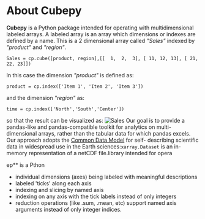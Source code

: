 # About Cubepy

**Cubepy** is a Python package intended for operating with multidimensional labeled arrays. A labeled array is an array which dimensions or indexes are defined by a name.
This is a 2 dimensional array called *"Sales"* indexed by *"product"* and *"region"*.

`Sales = cp.cube([product, region],[[  1,  2,  3], [ 11, 12, 13], [ 21, 22, 23]])`

In this case the dimension *"product"* is defined as:

    product = cp.index(['Item 1', 'Item 2', 'Item 3'])

and the dimension *"region"* as:

    time = cp.index(['North','South','Center'])

so that the result can be visualized as:
![Sales](https://drive.google.com/open?id=1liAA60Qs972OTNxOFWQohm3muZCr6oVm)
Our goal is to provide a pandas-like and pandas-compatible toolkit for analytics on multi-dimensional arrays, rather than the tabular data for which pandas excels. Our approach adopts the  [Common Data Model](http://www.unidata.ucar.edu/software/thredds/current/netcdf-java/CDM)  for self- describing scientific data in widespread use in the Earth sciences:`xarray.Dataset`  is an in-memory representation of a netCDF file.library intended for opera

ep** is a Pthon 
-   individual dimensions (axes) being labeled with meaningful descriptions
-   labeled 'ticks' along each axis
-   indexing and slicing by named axis
-   indexing on any axis with the tick labels instead of only integers
-   reduction operations (like .sum, .mean, etc) support named axis arguments instead of only integer indices.
<!--stackedit_data:
eyJoaXN0b3J5IjpbLTQ5NjYyMTE1NywxNDY4NjYwNjc5LDY3MD
c2NTI4NiwtMTQwODY4Mzk2MSwyODE3NjU0NDYsLTc2NTA2NzU0
NSw5MjU4MDk1ODcsMTg4ODgzNjQxMiwtMTY4ODY1MTY4MCwtNj
U4MDUzMDAwLDEzOTI5MzM4ODQsMTYxOTU4OTc1LDE1NDQwMDY0
MSwtMTI2NzcwNTk2NywtMjQzODIwMzI4LDE0MjIxNzQ0MDYsLT
EzMDM0MDQ1MTgsNDY2MjI0MjYwLDkwMTUzODA5NiwyNjgyMTQ2
MzZdfQ==
-->